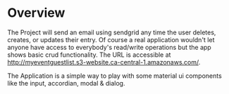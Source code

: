 # Overview
The Project will send an email using sendgrid any time the user deletes, creates, or updates their entry. Of course a real application wouldn't let anyone have access to everybody's read/write operations but the app shows basic crud functionality. The URL is accessible at http://myeventguestlist.s3-website.ca-central-1.amazonaws.com/.

The Application is a simple way to play with some material ui components like the input, accordian, modal & dialog.
